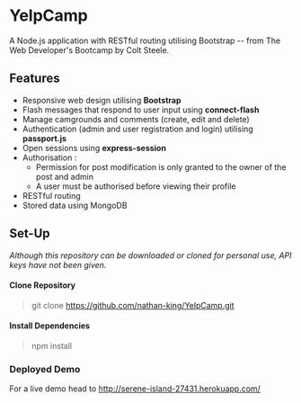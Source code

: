# YelpCamp

A Node.js application with RESTful routing utilising Bootstrap -- from The Web Developer's Bootcamp by Colt Steele.

## Features

* Responsive web design utilising **Bootstrap**
* Flash messages that respond to user input using **connect-flash**
* Manage camgrounds and comments (create, edit and delete)
* Authentication (admin and user registration and login) utilising **passport.js**
* Open sessions using **express-session**
* Authorisation :
  * Permission for post modification is only granted to the owner of the post and admin
  * A user must be authorised before viewing their profile
* RESTful routing
* Stored data using MongoDB


## Set-Up

 _Although this repository can be downloaded or cloned for personal use, API keys have not been given._

#### Clone Repository

> git clone https://github.com/nathan-king/YelpCamp.git

#### Install Dependencies 

> npm install

### Deployed Demo

For a live demo head to http://serene-island-27431.herokuapp.com/
